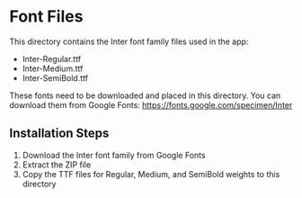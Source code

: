 # Font Files

This directory contains the Inter font family files used in the app:

- Inter-Regular.ttf
- Inter-Medium.ttf
- Inter-SemiBold.ttf

These fonts need to be downloaded and placed in this directory. You can download them from Google Fonts:
https://fonts.google.com/specimen/Inter

## Installation Steps

1. Download the Inter font family from Google Fonts
2. Extract the ZIP file
3. Copy the TTF files for Regular, Medium, and SemiBold weights to this directory